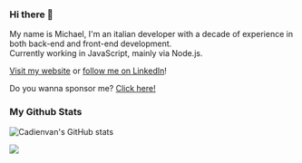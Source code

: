### Hi there 👋
My name is Michael, I'm an italian developer with a decade of experience in both back-end and front-end development.  
Currently working in JavaScript, mainly via Node.js.  

[Visit my website](https://cadienvan.github.io/) or [follow me on LinkedIn](https://www.linkedin.com/in/mdiprisco/)!

Do you wanna sponsor me? <a href="https://github.com/sponsors/Cadienvan">Click here!</a>


### My Github Stats

![Cadienvan's GitHub stats](https://github-readme-stats.vercel.app/api?username=cadienvan&count_private=true&show_icons=true&theme=dracula)

<img src="https://github-readme-stats.vercel.app/api/top-langs/?username=Cadienvan&theme=radical&layout=compact" width="auto" />
